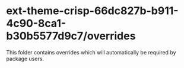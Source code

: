 # ext-theme-crisp-66dc827b-b911-4c90-8ca1-b30b5577d9c7/overrides

This folder contains overrides which will automatically be required by package users.
